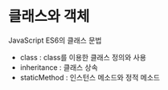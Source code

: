 # 클래스와 객체

JavaScript ES6의 클래스 문법

* class : class를 이용한 클래스 정의와 사용
* inheritance : 클래스 상속
* staticMethod : 인스턴스 메소드와 정적 메소드

